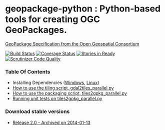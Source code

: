 geopackage-python : Python-based tools for creating OGC GeoPackages.
=================

[GeoPackage Specification from the Open Geospatial
Consortium](http://opengeospatial.org/standards/geopackage)

[![Build Status](https://travis-ci.org/GitHubRGI/geopackage-python.svg?branch=master)](https://travis-ci.org/GitHubRGI/geopackage-python)
[![Coverage Status](https://img.shields.io/coveralls/GitHubRGI/geopackage-python.svg)](https://coveralls.io/r/GitHubRGI/geopackage-python)
[![Stories in Ready](https://badge.waffle.io/GitHubRGI/geopackage-python.png?label=ready&title=Ready)](https://waffle.io/GitHubRGI/geopackage-python)
[![Scrutinizer Code Quality](https://scrutinizer-ci.com/g/GitHubRGI/geopackage-python/badges/quality-score.png?b=master)](https://scrutinizer-ci.com/g/GitHubRGI/geopackage-python/?branch=master)

### Table Of Contents

* Installing Dependencies
  ([Windows](https://github.com/GitHubRGI/geopackage-python/wiki/Installing-dependencies-on-Windows), [Linux](https://github.com/GitHubRGI/geopackage-python/wiki/Installing-dependencies-on-Linux))
* [How to use the tiling script,
  gdal2tiles_parallel.py](https://github.com/GitHubRGI/geopackage-python/wiki/Usage-Instructions-for-gdal2tiles_parallel.py)
* [How to use the packaging script,
  tiles2gpkg_parallel.py](https://github.com/GitHubRGI/geopackage-python/wiki/Usage-Instructions-for-tiles2gpkg_parallel.py)
* [Running unit tests on
  tiles2gpkg_parallel.py](https://github.com/GitHubRGI/geopackage-python/wiki/Running-Unit-Tests-On-tiles2gpkg_parallel.py)

### Download stable versions

* [Release 2.0 - Archived on 2014-01-13](https://github.com/GitHubRGI/geopackage-python/archive/geopackage-python_release2.0.zip)
